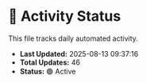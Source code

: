 # 🤖 Activity Status

This file tracks daily automated activity.

- **Last Updated:** 2025-08-13 09:37:16
- **Total Updates:** 46
- **Status:** 🟢 Active
